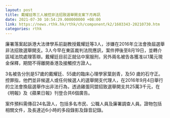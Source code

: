 ```yaml
---
layout: post
title: 戴耀廷等三人被控非法招致選舉開支案下月再訊
date: 2021-07-30 10:54:29.000000000 +08:00
link: https://news.rthk.hk/rthk/ch/component/k2/1603343-20210730.htm
categories: rthk
---
```


廉署落案起訴港大法律學系前副教授戴耀廷等3人，涉嫌在2016年立法會換屆選舉非法招致選舉開支。3人今早在東區裁判法院應訊，案件押後至8月19日，並轉介區域法院處理答辯。戴耀廷目前正就佔中案服刑，另外兩名被告各獲准以1萬元現金保釋，期間不得離開香港及接觸控方證人。 

3名被告分別是57歲的戴耀廷、55歲的臨床心理學家葉劍青，及50 歲的石守正。控罪指，他們並非候選人或任何候選人的選舉開支代理人，在2016年9月4日舉行的立法會換屆選舉作出非法行為，透過雞蛋同盟招致選舉開支共25萬3千元，在《明報》及《蘋果日報》刊登合共6個廣告。

案件預料需傳召24名證人，包括多名市民、公職人員及廉署調查人員。證物包括相關文件，及長達近6小時的多段錄影及錄音記錄。
